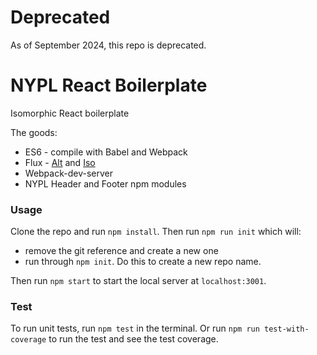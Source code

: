 # Deprecated

As of September 2024, this repo is deprecated.

# NYPL React Boilerplate

Isomorphic React boilerplate

The goods:

* ES6 - compile with Babel and Webpack
* Flux - [Alt](http://alt.js.org/) and [Iso](https://github.com/goatslacker/iso)
* Webpack-dev-server
* NYPL Header and Footer npm modules

### Usage
Clone the repo and run `npm install`.
Then run `npm run init` which will:
* remove the git reference and create a new one
* run through `npm init`. Do this to create a new repo name.

Then run `npm start` to start the local server at `localhost:3001`.


### Test

To run unit tests, run `npm test` in the terminal. Or run `npm run test-with-coverage` to run the test and see the test coverage.
